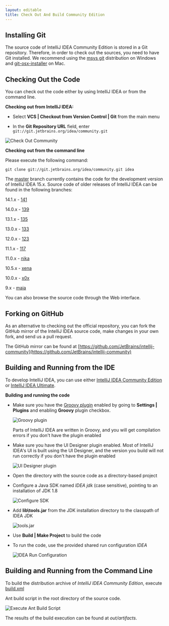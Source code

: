 ```yaml
---
layout: editable
title: Check Out And Build Community Edition
---
```


## Installing Git
The source code of IntelliJ IDEA Community Edition is stored in a Git repository. 
Therefore, in order to check out the sources, you need to have Git installed. 
We recommend using the 
[msys git](http://code.google.com/p/msysgit/)
distribution on Windows and 
[git-osx-installer](http://code.google.com/p/git-osx-installer/) 
on Mac.

## Checking Out the Code

You can check out the code either by using IntelliJ IDEA or from the command line.


**Checking out from IntelliJ IDEA:**
 
* Select **VCS \| Checkout from Version Control \| Git** from the main menu

* In the **Git Repository URL** field, enter ```git://git.jetbrains.org/idea/community.git```

![Check Out Community](/img/getting_started/checkout_and_build_community/check_out_community.png)

**Checking out from the command line**

Please execute the following command:
```
git clone git://git.jetbrains.org/idea/community.git idea
```

The
[master](https://github.com/JetBrains/intellij-community/tree/master)
branch currently contains the code for the development version of IntelliJ IDEA 15.x.
Source code of older releases of IntelliJ IDEA can be found in the following branches:

14.1.x -
[141](https://github.com/JetBrains/intellij-community/tree/141)

14.0.x -
[139](https://github.com/JetBrains/intellij-community/tree/139)

13.1.x -
[135](https://github.com/JetBrains/intellij-community/tree/135)

13.0.x -
[133](https://github.com/JetBrains/intellij-community/tree/133)

12.0.x -
[123](https://github.com/JetBrains/intellij-community/tree/123)

11.1.x -
[117](https://github.com/JetBrains/intellij-community/tree/117)

11.0.x -
[nika](https://github.com/JetBrains/intellij-community/tree/nika)

10.5.x -
[xena](https://github.com/JetBrains/intellij-community/tree/xena)

10.0.x -
[x0x](https://github.com/JetBrains/intellij-community/tree/x0x)

9.x -
[maia](https://github.com/JetBrains/intellij-community/tree/maia)

You can also browse the source code through the Web interface.

## Forking on GitHub

As an alternative to checking out the official repository, you can fork the GitHub mirror of the IntelliJ IDEA source code, make changes in your own fork, and send us a pull request.

The GitHub mirror can be found at 
[https://github.com/JetBrains/intellij-community](https://github.com/JetBrains/intellij-community)

## Building and Running from the IDE

To develop IntelliJ IDEA, you can use either
[IntelliJ IDEA Community Edition](https://www.jetbrains.com/idea/download/)
or
[IntelliJ IDEA Ultimate](https://www.jetbrains.com/idea/download/).

**Building and running the code**

*  Make sure you have the
   [Groovy plugin](https://plugins.jetbrains.com/plugin/1524)
   enabled by going to **Settings \| Plugins** and enabling **Groovy** plugin checkbox.

   ![Groovy plugin](/img/getting_started/checkout_and_build_community/groovy_plugin_enabled.png)

   Parts of IntelliJ IDEA are written in Groovy, and you will get compilation errors if you don't have the plugin enabled

*  Make sure you have the UI Designer plugin enabled.
   Most of IntelliJ IDEA's UI is built using the UI Designer, and the version you build will not run correctly if you don't have the plugin enabled

   ![UI Designer plugin](/img/getting_started/checkout_and_build_community/ui_designer_plugin_enabled.png)

*  Open the directory with the source code as a directory-based project

*  Configure a Java SDK named *IDEA jdk* (case sensitive), pointing to an installation of JDK 1.8

   ![Configure SDK](/img/getting_started/checkout_and_build_community/configure_sdk.png)

*  Add **lib\\tools.jar** from the JDK installation directory to the classpath of IDEA JDK

   ![tools.jar](/img/getting_started/checkout_and_build_community/tools_jar.png)

*  Use **Build \| Make Project** to build the code

*  To run the code, use the provided shared run configuration *IDEA*

   ![IDEA Run Configuration](/img/getting_started/checkout_and_build_community/idea_run_configuration.png)

## Building and Running from the Command Line
To build the distribution archive of *IntelliJ IDEA Community Edition*, execute
[build.xml](https://github.com/JetBrains/intellij-community/blob/master/build.xml)

Ant build script in the root directory of the source code.

![Execute Ant Build Script](/img/getting_started/checkout_and_build_community/ant_build_xml.png)


The results of the build execution can be found at *out/artifacts*.